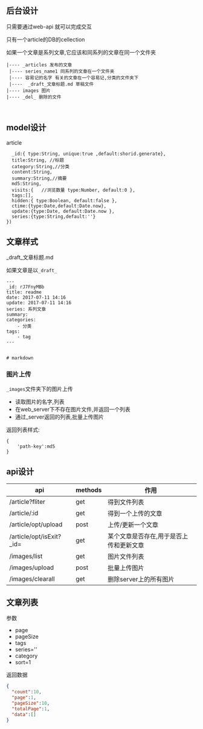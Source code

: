 ## 后台设计

只需要通过web-api 就可以完成交互

只有一个article的DB的cellection

如果一个文章是系列文章,它应该和同系列的文章在同一个文件夹


```
|---- _articles 发布的文章
 |---- series_name1 同系列的文章在一个文件夹
 |---- 容易记的名字 有关的文章在一个容易记,分类的文件夹下
 |----  _draft_文章标题.md 草稿文件
|---- images 图片
|---- _del_ 删除的文件



```

## model设计

article

```
  _id:{ type:String, unique:true ,default:shorid.generate},
  title:String, //标题
  category:String,//分类
  content:String,
  summary:String,//摘要
  md5:String,
  visits:{   //浏览数量 type:Number, default:0 }, 
  tags:[],
  hidden:{ type:Boolean, default:false },
  ctime:{type:Date,default:Date.now},
  update:{type:Date, default:Date.now },
  series:{type:String,default:''}
})
```


## 文章样式

_draft_文章标题.md

如果文章是以`_draft_`

```
---
_id: rJ7FnyMBb
title: readme
date: 2017-07-11 14:16
update: 2017-07-11 14:16
series: 系列文章
summary:
categories:
    - 分类 
tags:
    - tag 
---


# markdown

```

### 图片上传

`_images`文件夹下的图片上传

 - 读取图片的名字,列表
 - 在web_server下不存在图片文件,并返回一个列表
 - 通过_server返回的列表,批量上传图片


返回列表样式:

```
{
    'path-key':md5
}
```

## api设计

| api                      | methods | 作用                                    |
|--------------------------|---------|-----------------------------------------|
| /article?fliter          | get     | 得到文件列表                            |
| /article/:id             | get     | 得到一个上传的文章                      |
| /article/opt/upload      | post    | 上传/更新一个文章                       |
| /article/opt/isExit?_id= | get     | 某个文章是否存在,用于是否上传和更新文章 |
| /images/list             | get     | 图片文件列表                            |
| /images/upload           | post    | 批量上传图片                            |
| /images/clearall         | get     | 删除server上的所有图片                  |


## 文章列表

参数

 - page
 - pageSize
 - tags
 - series=''
 - category
 - sort=1

返回数据

```json
{
  "count":10,
  "page":1,
  "pageSize":10,
  "totalPage":1,
  "data":[]
}
```
